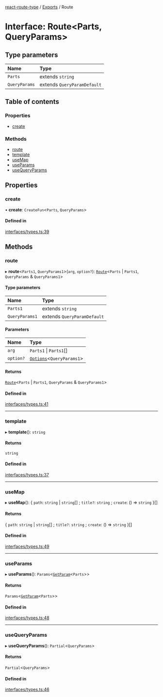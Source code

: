 [react-route-type](../README.md) / [Exports](../modules.md) / Route

# Interface: Route<Parts, QueryParams\>

## Type parameters

| Name | Type |
| :------ | :------ |
| `Parts` | extends `string` |
| `QueryParams` | extends `QueryParamDefault` |

## Table of contents

### Properties

- [create](Route.md#create)

### Methods

- [route](Route.md#route)
- [template](Route.md#template)
- [useMap](Route.md#usemap)
- [useParams](Route.md#useparams)
- [useQueryParams](Route.md#usequeryparams)

## Properties

### create

• **create**: `CreateFun`<`Parts`, `QueryParams`\>

#### Defined in

[interfaces/types.ts:39](https://github.com/hosseinmd/react-route-type/blob/0034844/src/interfaces/types.ts#L39)

## Methods

### route

▸ **route**<`Parts1`, `QueryParams1`\>(`arg`, `option?`): [`Route`](Route.md)<`Parts` \| `Parts1`, `QueryParams` & `QueryParams1`\>

#### Type parameters

| Name | Type |
| :------ | :------ |
| `Parts1` | extends `string` |
| `QueryParams1` | extends `QueryParamDefault` |

#### Parameters

| Name | Type |
| :------ | :------ |
| `arg` | `Parts1` \| `Parts1`[] |
| `option?` | [`Options`](Options.md)<`QueryParams1`\> |

#### Returns

[`Route`](Route.md)<`Parts` \| `Parts1`, `QueryParams` & `QueryParams1`\>

#### Defined in

[interfaces/types.ts:41](https://github.com/hosseinmd/react-route-type/blob/0034844/src/interfaces/types.ts#L41)

___

### template

▸ **template**(): `string`

#### Returns

`string`

#### Defined in

[interfaces/types.ts:37](https://github.com/hosseinmd/react-route-type/blob/0034844/src/interfaces/types.ts#L37)

___

### useMap

▸ **useMap**(): { `path`: `string` \| `string`[] ; `title?`: `string` ; `create`: () => `string`  }[]

#### Returns

{ `path`: `string` \| `string`[] ; `title?`: `string` ; `create`: () => `string`  }[]

#### Defined in

[interfaces/types.ts:49](https://github.com/hosseinmd/react-route-type/blob/0034844/src/interfaces/types.ts#L49)

___

### useParams

▸ **useParams**(): `Params`<[`GetParam`](../modules.md#getparam)<`Parts`\>\>

#### Returns

`Params`<[`GetParam`](../modules.md#getparam)<`Parts`\>\>

#### Defined in

[interfaces/types.ts:48](https://github.com/hosseinmd/react-route-type/blob/0034844/src/interfaces/types.ts#L48)

___

### useQueryParams

▸ **useQueryParams**(): `Partial`<`QueryParams`\>

#### Returns

`Partial`<`QueryParams`\>

#### Defined in

[interfaces/types.ts:46](https://github.com/hosseinmd/react-route-type/blob/0034844/src/interfaces/types.ts#L46)

